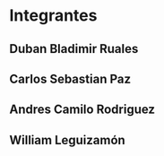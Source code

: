 # Integrantes
## Duban Bladimir Ruales
## Carlos Sebastian Paz
## Andres Camilo Rodriguez
## William Leguizamón